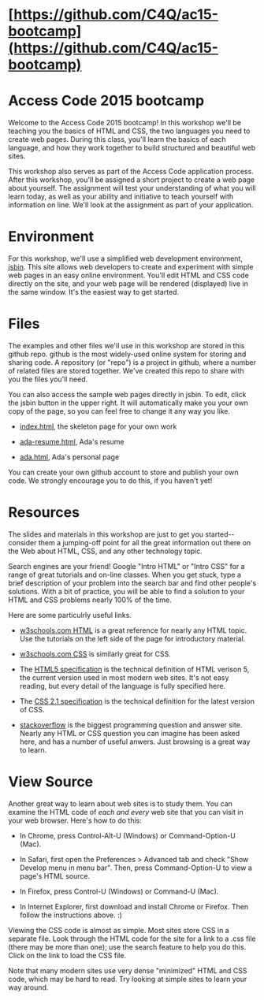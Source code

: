 [https://github.com/C4Q/ac15-bootcamp](https://github.com/C4Q/ac15-bootcamp)
=

Access Code 2015 bootcamp
=

Welcome to the Access Code 2015 bootcamp!  In this workshop we'll be teaching
you the basics of HTML and CSS, the two languages you need to create web pages.
During this class, you'll learn the basics of each language, and how they work
together to build structured and beautiful web sites.

This workshop also serves as part of the Access Code application process. 
After this workshop, you'll be assigned a short project to create a web page
about yourself.  The assignment will test your understanding of what you will
learn today, as well as your ability and initiative to teach yourself with
information on line.  We'll look at the assignment as part of your application.

Environment
=

For this workshop, we'll use a simplified web development environment,
[jsbin](jsbin.com).  This site allows web developers to create and experiment
with simple web pages in an easy online environment.  You'll edit HTML and CSS
code directly on the site, and your web page will be rendered (displayed) live
in the same window.  It's the easiest way to get started.

Files
=

The examples and other files we'll use in this workshop are stored in this
github repo.  github is the most widely-used online system for storing
and sharing code.  A repository (or "repo") is a project in github, where a
number of related files are stored together.  We've created this repo to share
with you the files you'll need.

You can also access the sample web pages directly in jsbin.  To edit, click the
jsbin button in the upper right.  It will automatically make you your own
copy of the page, so you can feel free to change it any way you like.

- [index.html](http://jsbin.com/revupi), the skeleton page for your own work

- [ada-resume.html](http://jsbin.com/fovike), Ada's resume

- [ada.html](http://jsbin.com/cibuwe), Ada's personal page

You can create your own github account to store and publish your own code.
We strongly encourage you to do this, if you haven't yet!

Resources
=

The slides and materials in this workshop are just to get you started-- consider
them a jumping-off point for all the great information out there on the Web
about HTML, CSS, and any other technology topic.  

Search engines are your friend!  Google "Intro HTML" or "Intro CSS" for a range
of great tutorials and on-line classes.  When you get stuck, type a brief
description of your problem into the search bar and find other people's 
solutions.  With a bit of practice, you will be able to find a solution to
your HTML and CSS problems nearly 100% of the time.

Here are some particulrly useful links.

- [w3schools.com HTML](http://www.w3schools.com/html/default.asp) is a great
  reference for nearly any HTML topic.  Use the tutorials on the left side of
  the page for introductory material.

- [w3schools.com CSS](http://www.w3schools.com/css/default.asp) is similarly
  great for CSS.

- The [HTML5 specification](http://www.w3.org/TR/html/) is the technical
  definition of HTML verison 5, the current version used in most modern web
  sites.  It's not easy reading, but every detail of the language is fully
  specified here.

- The [CSS 2.1 specification](http://www.w3.org/TR/CSS21/) is the technical
  definition for the latest version of CSS.

- [stackoverflow](http://stackoverflow.com/) is the biggest programming question
  and answer site.  Nearly any HTML or CSS question you can imagine has been
  asked here, and has a number of useful anwers.  Just browsing is a great way
  to learn.

View Source
=

Another great way to learn about web sites is to study them.  You can examine
the HTML code of _each and every_ web site that you can visit in your web
browser.  Here's how to do this:

- In Chrome, press Control-Alt-U (Windows) or Command-Option-U (Mac).

- In Safari, first open the Preferences > Advanced tab and check "Show Develop
  menu in menu bar".  Then, press Command-Option-U to view a page's HTML source.

- In Firefox, press Control-U (Windows) or Command-U (Mac).

- In Internet Explorer, first download and install Chrome or Firefox.  Then
  follow the instructions above.  :)

Viewing the CSS code is almost as simple.  Most sites store CSS in a separate
file.  Look through the HTML code for the site for a link to a .css file (there
may be more than one); use the search feature to help you do this.  Click on the
link to load the CSS file.

Note that many modern sites use very dense "minimized" HTML and CSS code, which
may be hard to read.  Try looking at simple sites to learn your way around.

